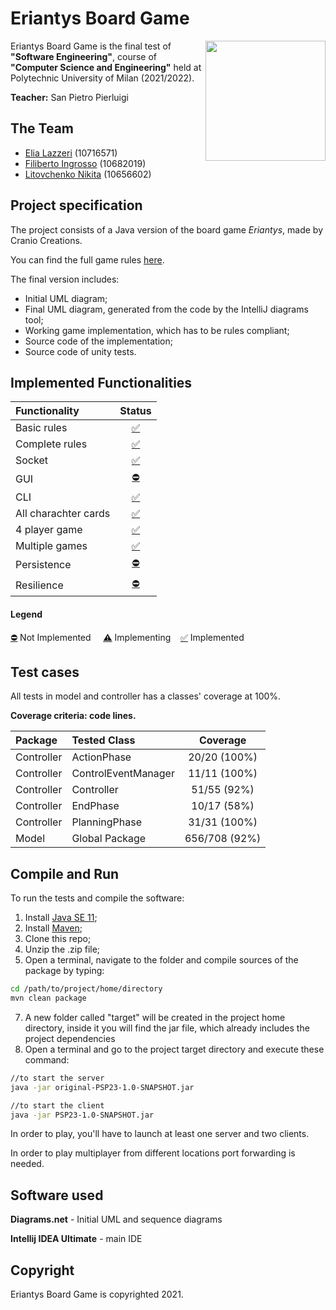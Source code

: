 # Eriantys Board Game

<img src="https://rubik.chegiochi.it/GIO/420/291/8034055582916.jpg" width=192px height=192 px align="right" />

Eriantys Board Game is the final test of **"Software Engineering"**, course of **"Computer Science and Engineering"** held at Polytechnic University of Milan (2021/2022).

**Teacher:** San Pietro Pierluigi

## The Team
* [Elia Lazzeri](https://github.com/elialaz) (10716571)
* [Filiberto Ingrosso](https://github.com/filibertoingrosso) (10682019)
* [Litovchenko Nikita](https://github.com/litovn) (10656602)

## Project specification
The project consists of a Java version of the board game *Eriantys*, made by Cranio Creations.

You can find the full game rules [here](https://www.craniocreations.it/wp-content/uploads/2021/11/Eriantys_ITA_bassa.pdf).

The final version includes:
* Initial UML diagram;
* Final UML diagram, generated from the code by the IntelliJ diagrams tool;
* Working game implementation, which has to be rules compliant;
* Source code of the implementation;
* Source code of unity tests.

## Implemented Functionalities
| Functionality |                                                                                                                                          Status                                                                                                                                           |
|:-----------------------|:-----------------------------------------------------------------------------------------------------------------------------------------------------------------------------------------------------------------------------------------------------------------------------------------:|
| Basic rules |                                                                                  [✅](https://github.com/elialaz/ing-sw-2022-lazzeri-ingrosso-litovchenko/tree/main/src/main/java/it/polimi/ingsw/Model)                                                                                   |
| Complete rules |                                                                                  [✅](https://github.com/elialaz/ing-sw-2022-lazzeri-ingrosso-litovchenko/tree/main/src/main/java/it/polimi/ingsw/Model)                                                                                   |
| Socket |                                                                                  [✅](https://github.com/elialaz/ing-sw-2022-lazzeri-ingrosso-litovchenko/tree/main/src/main/java/it/polimi/ingsw/Server)                                                                                  |
| GUI |                                                                                                                                          [⛔️]()                                                                                                                                           |
| CLI |                                                                             [✅️](https://github.com/elialaz/ing-sw-2022-lazzeri-ingrosso-litovchenko/tree/main/src/main/java/it/polimi/ingsw/Client/View/cli)                                                                              |
| All charachter cards |                                                                           [✅](https://github.com/elialaz/ing-sw-2022-lazzeri-ingrosso-litovchenko/tree/main/src/main/java/it/polimi/ingsw/Model/CharacterCard)                                                                            |
| 4 player game |                                                                                  [✅️](https://github.com/elialaz/ing-sw-2022-lazzeri-ingrosso-litovchenko/tree/main/src/main/java/it/polimi/ingsw/Model)                                                                                  |
| Multiple games |                                                                [✅](https://github.com/elialaz/ing-sw-2022-lazzeri-ingrosso-litovchenko/blob/67c2f4935901df4e9343b7842e2be8f7bbd4d0fa/src/main/java/it/polimi/ingsw/Server)                                                                |
| Persistence |                                                                                                                                           [⛔]()                                                                                                                                           |
| Resilience |                                                                                                                                           [⛔]()                                                                                                                                           |

#### Legend
[⛔]() Not Implemented &nbsp;&nbsp;&nbsp;&nbsp;[⚠️]() Implementing&nbsp;&nbsp;&nbsp;&nbsp;[✅]() Implemented


<!--
[![RED](http://placehold.it/15/f03c15/f03c15)](#)
[![YELLOW](http://placehold.it/15/ffdd00/ffdd00)](#)
[![GREEN](http://placehold.it/15/44bb44/44bb44)](#)
-->

## Test cases
All tests in model and controller has a classes' coverage at 100%.

**Coverage criteria: code lines.**

| Package | Tested Class        | Coverage |
|:-----------------------|:--------------------|:------------------------------------:|
| Controller | ActionPhase         | 20/20 (100%)
| Controller | ControlEventManager | 11/11 (100%)
| Controller | Controller          | 51/55 (92%)
| Controller | EndPhase            | 10/17 (58%)
| Controller | PlanningPhase       | 31/31 (100%)
| Model | Global Package      | 656/708 (92%)


## Compile and Run
To run the tests and compile the software:

1. Install [Java SE 11](https://docs.oracle.com/en/java/javase/11/);
2. Install [Maven](https://maven.apache.org/install.html);
3. Clone this repo;
5. Unzip the .zip file;
6. Open a terminal, navigate to the folder and compile sources of the package by typing:
```bash
cd /path/to/project/home/directory
mvn clean package
```
7. A new folder called "target" will be created in the project home directory, inside it you will find the jar file, which already includes the project dependencies
8. Open a terminal and go to the project target directory and execute these command:
```bash
//to start the server
java -jar original-PSP23-1.0-SNAPSHOT.jar 

//to start the client
java -jar PSP23-1.0-SNAPSHOT.jar 
```
In order to play, you'll have to launch at least one server and two clients.

In order to play multiplayer from different locations port forwarding is needed.

## Software used

**Diagrams.net** - Initial UML and sequence diagrams

**Intellij IDEA Ultimate** - main IDE 

## Copyright

Eriantys Board Game is copyrighted 2021.

